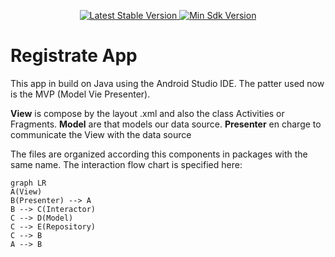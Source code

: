 <p align="center">
   <a href="https://github.com/willyborja95/RegistrateApp/releases">
    <img src="https://img.shields.io/github/release/geduo83/FlyTour.svg" alt="Latest Stable Version" />
  </a>
   <a href="https://developer.android.com/about/versions/marshmallow/android-6.0">
    <img src="https://img.shields.io/badge/API-14%2B-blue.svg?style=flat-square" alt="Min Sdk Version" />
  </a>
</p>

# Registrate App

This app in build on Java using the Android Studio IDE.
The patter used now is the MVP (Model Vie Presenter).

**View** is compose by the layout .xml and also the class Activities or Fragments.
**Model** are that models our data source.
**Presenter** en charge to communicate the View with the data source

The files are organized according this components in packages with the same name.
The interaction flow chart is specified here:
```mermaid
graph LR
A(View)
B(Presenter) --> A
B --> C(Interactor)
C --> D(Model)
C --> E(Repository)
C --> B
A --> B
```

